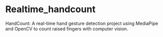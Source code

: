 # Realtime_handcount
HandCount: A real-time hand gesture detection project using MediaPipe and OpenCV to count raised fingers with computer vision.
